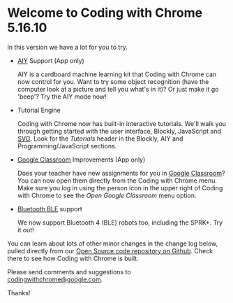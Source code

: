 Welcome to Coding with Chrome 5.16.10
=====================================

In this version we have a lot for you to try.

* [AIY](https://aiyprojects.withgoogle.com/) Support (App only)

   AIY is a cardboard machine learning kit that Coding with Chrome can now
   control for you. Want to try some object recognition (have the computer
   look at a picture and tell you what's in it)? Or just make it go 'beep'?
   Try the AIY mode now!

* Tutorial Engine

  Coding with Chrome now has built-in interactive tutorials. We'll walk you
  through getting started with the user interface, Blockly, JavaScript and
  [SVG](https://en.wikipedia.org/wiki/Scalable_Vector_Graphics). Look for the
  *Tutorials* header in the Blockly, AIY and Programming/JavaScript sections.

* [Google Classroom](https://edu.google.com/intl/en/products/classroom/?modal_active=none)
  Improvements (App only)

  Does your teacher have new assignments for you in
  [Google Classroom](https://edu.google.com/intl/en/products/classroom/?modal_active=none)?
  You can now open them directly from the Coding with Chrome menu. Make sure
  you log in using the person icon in the upper right of Coding with Chrome to
  see the *Open Google Classroom* menu option.

* [Bluetooth BLE](https://en.wikipedia.org/wiki/Bluetooth_Low_Energy) support

  We now support Bluetooth 4 (BLE) robots too, including the SPRK+. Try it out!

You can learn about lots of other minor changes in the change log below, pulled
directly from our [Open Source code repository on
Github](https://github.com/google/coding-with-chrome). Check there to see how
Coding with Chrome is built.

Please send comments and suggestions to
[codingwithchrome@google.com](mailto:codingwithchrome@google.com).

Thanks!
